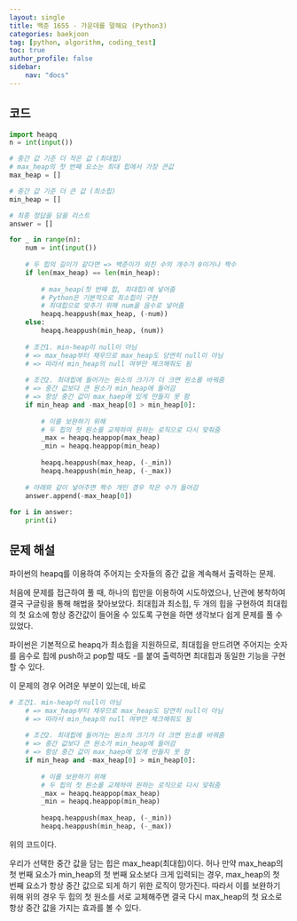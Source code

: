 ```yaml
---
layout: single
title: 백준 1655 - 가운데를 말해요 (Python3)
categories: baekjoon
tag: [python, algorithm, coding_test]
toc: true 
author_profile: false
sidebar:
    nav: "docs"
---
```


## 코드

```python
import heapq
n = int(input())

# 중간 값 기준 더 작은 값 (최대힙)
# max_heap의 첫 번째 요소는 최대 힙에서 가장 큰값
max_heap = []

# 중간 값 기준 더 큰 값 (최소힙)
min_heap = []

# 최종 정답을 담을 리스트
answer = []

for _ in range(n):
    num = int(input())
    
    # 두 힙의 길이가 같다면 => 백준이가 외친 수의 개수가 0이거나 짝수
    if len(max_heap) == len(min_heap):
        
        # max_heap(첫 번째 힙, 최대힙)에 넣어줌
        # Python은 기본적으로 최소힙이 구현
        # 최대힙으로 맞추기 위해 num을 음수로 넣어줌
        heapq.heappush(max_heap, (-num))
    else:
        heapq.heappush(min_heap, (num))
        
    # 조건1. min-heap이 null이 아님
    # => max_heap부터 채우므로 max_heap도 당연히 null이 아님
    # => 따라서 min_heap의 null 여부만 체크해줘도 됨
    
    # 조건2. 최대힙에 들어가는 원소의 크기가 더 크면 원소를 바꿔줌
    # => 중간 값보다 큰 원소가 min_heap에 들어감
    # => 항상 중간 값이 max_haep에 있게 만들지 못 함
    if min_heap and -max_heap[0] > min_heap[0]:
        
        # 이를 보완하기 위해
        # 두 힙의 첫 원소를 교체하여 원하는 로직으로 다시 맞춰줌
        _max = heapq.heappop(max_heap)
        _min = heapq.heappop(min_heap)
        
        heapq.heappush(max_heap, (-_min))
        heapq.heappush(min_heap, (-_max))
    
    # 아래와 같이 넣어주면 짝수 개인 경우 작은 수가 들어감
    answer.append(-max_heap[0])
    
for i in answer:
    print(i)
```



## 문제 해설

파이썬의 heapq를 이용하여 주어지는 숫자들의 중간 값을 계속해서 출력하는 문제.

처음에 문제를 접근하여 풀 때, 하나의 힙만을 이용하여 시도하였으나, 난관에 봉착하여 결국 구글링을 통해 해법을 찾아보았다. 최대힙과 최소힙, 두 개의 힙을 구현하여 최대힙의 첫 요소에 항상 중간값이 들어올 수 있도록 구현을 하면 생각보다 쉽게 문제를 풀 수 있었다.

파이썬은 기본적으로 heapq가 최소힙을 지원하므로, 최대힙을 만드려면 주어지는 숫자를 음수로 힙에 push하고 pop할 때도 -를 붙여 출력하면 최대힙과 동일한 기능을 구현할 수 있다.

이 문제의 경우 어려운 부분이 있는데, 바로

```python
# 조건1. min-heap이 null이 아님
    # => max_heap부터 채우므로 max_heap도 당연히 null이 아님
    # => 따라서 min_heap의 null 여부만 체크해줘도 됨
    
    # 조건2. 최대힙에 들어가는 원소의 크기가 더 크면 원소를 바꿔줌
    # => 중간 값보다 큰 원소가 min_heap에 들어감
    # => 항상 중간 값이 max_haep에 있게 만들지 못 함
    if min_heap and -max_heap[0] > min_heap[0]:
        
        # 이를 보완하기 위해
        # 두 힙의 첫 원소를 교체하여 원하는 로직으로 다시 맞춰줌
        _max = heapq.heappop(max_heap)
        _min = heapq.heappop(min_heap)
        
        heapq.heappush(max_heap, (-_min))
        heapq.heappush(min_heap, (-_max))
```

위의 코드이다.

우리가 선택한 중간 값을 담는 힙은 max_heap(최대힙)이다. 허나 만약 max_heap의 첫 번째 요소가 min_heap의 첫 번째 요소보다 크게 입력되는 경우, max_heap의 첫 번째 요소가 항상 중간 값으로 되게 하기 위한 로직이 망가진다. 따라서 이를 보완하기 위해 위의 경우 두 힙의 첫 원소를 서로 교체해주면 결국 다시 max_heap의 첫 요소로 항상 중간 값을 가지는 효과를 볼 수 있다.
